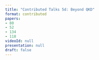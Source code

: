 ```yaml
---
title: "Contributed Talks 5d: Beyond QKD"
format: contributed
papers:
- 80
- 52
- 134
- 118
videoId: null
presentation: null
draft: false
---
```

